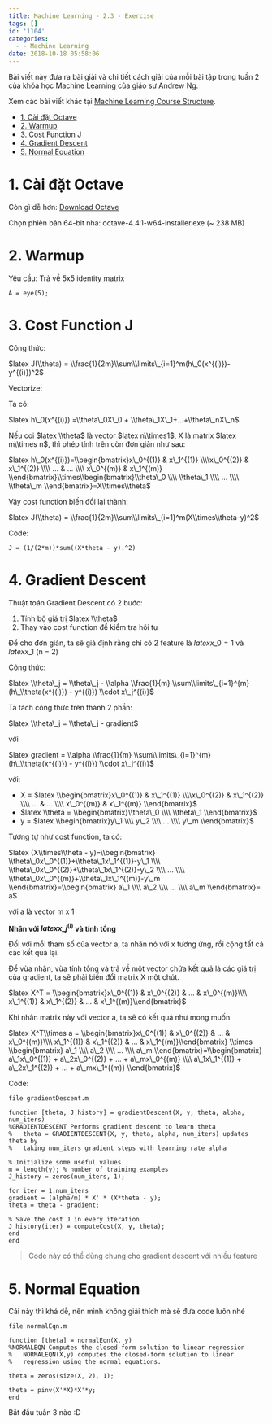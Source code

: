 ```yaml
---
title: Machine Learning - 2.3 - Exercise
tags: []
id: '1104'
categories:
  - - Machine Learning
date: 2018-10-18 05:58:06
---
```


Bài viết này đưa ra bài giải và chi tiết cách giải của mỗi bài tập trong tuần 2 của khóa học Machine Learning của giáo sư Andrew Ng.

Xem các bài viết khác tại [Machine Learning Course Structure](https://huntertran.com/machine-learning-course/).
<!-- more -->
*   [1. Cài đặt Octave](#1-cài-đặt-octave)
*   [2. Warmup](#2-warmup)
*   [3. Cost Function J](#3-cost-function-j)
*   [4. Gradient Descent](#4-gradient-descent)
*   [5. Normal Equation](#5-normal-equation)

# 1. Cài đặt Octave

Còn gì dễ hơn: [Download Octave](https://www.gnu.org/software/octave/download.html)

Chọn phiên bản 64-bit nha: octave-4.4.1-w64-installer.exe (~ 238 MB)

# 2. Warmup

Yêu cầu: Trả về 5x5 identity matrix

```
A = eye(5);
```

# 3. Cost Function J

Công thức:

$latex J(\\theta) = \\frac{1}{2m}\\sum\\limits\_{i=1}^m(h\_0(x^{(i)})-y^{(i)})^2$

Vectorize:

Ta có:

$latex h\_0(x^{(i)}) =\\theta\_0X\_0 + \\theta\_1X\_1+...+\\theta\_nX\_n$

Nếu coi $latex \\theta$ là vector $latex n\\times1$, X là matrix $latex m\\times n$, thì phép tính trên còn đơn giản như sau:

$latex h\_0(x^{(i)})=\\begin{bmatrix}x\_0^{(1)} & x\_1^{(1)} \\\\x\_0^{(2)} & x\_1^{(2)} \\\\ ... & ... \\\\ x\_0^{(m)} & x\_1^{(m)} \\end{bmatrix}\\times\\begin{bmatrix}\\theta\_0 \\\\ \\theta\_1 \\\\ ... \\\\ \\theta\_m \\end{bmatrix}=X\\times\\theta$

Vậy cost function biến đổi lại thành:

$latex J(\\theta) = \\frac{1}{2m}\\sum\\limits\_{i=1}^m(X\\times\\theta-y)^2$

Code:

```
J = (1/(2*m))*sum((X*theta - y).^2)
```

# 4. Gradient Descent

Thuật toán Gradient Descent có 2 bước:

1.  Tính bộ giá trị $latex \\theta$
2.  Thay vào cost function để kiểm tra hội tụ

Để cho đơn giản, ta sẽ giả định rằng chỉ có 2 feature là $latex x\_0 = 1$ và $latex x\_1$ (n = 2)

Công thức:

$latex \\theta\_j = \\theta\_j - \\alpha \\frac{1}{m} \\sum\\limits\_{i=1}^{m} (h\_\\theta(x^{(i)}) - y^{(i)}) \\cdot x\_j^{(i)}$

Ta tách công thức trên thành 2 phần:

$latex \\theta\_j = \\theta\_j - gradient$

với

$latex gradient = \\alpha \\frac{1}{m} \\sum\\limits\_{i=1}^{m} (h\_\\theta(x^{(i)}) - y^{(i)}) \\cdot x\_j^{(i)}$

với:

*   X = $latex \\begin{bmatrix}x\_0^{(1)} & x\_1^{(1)} \\\\x\_0^{(2)} & x\_1^{(2)} \\\\ ... & ... \\\\ x\_0^{(m)} & x\_1^{(m)} \\end{bmatrix}$
*   $latex \\theta = \\begin{bmatrix}\\theta\_0 \\\\ \\theta\_1 \\end{bmatrix}$
*   y = $latex \\begin{bmatrix}y\_1 \\\\ y\_2 \\\\ ... \\\\ y\_m \\end{bmatrix}$

Tương tự như cost function, ta có:

$latex (X\\times\\theta - y)=\\begin{bmatrix} \\theta\_0x\_0^{(1)}+\\theta\_1x\_1^{(1)}-y\_1 \\\\ \\theta\_0x\_0^{(2)}+\\theta\_1x\_1^{(2)}-y\_2 \\\\ ... \\\\ \\theta\_0x\_0^{(m)}+\\theta\_1x\_1^{(m)}-y\_m \\end{bmatrix}=\\begin{bmatrix} a\_1 \\\\ a\_2 \\\\ ... \\\\ a\_m \\end{bmatrix}= a$

với a là vector m x 1

**Nhân với $latex x\_j^{(i)}$ và tính tổng**

Đối với mỗi tham số của vector a, ta nhân nó với x tương ứng, rồi cộng tất cả các kết quả lại.

Để vừa nhân, vừa tính tổng và trả về một vector chứa kết quả là các giá trị của gradient, ta sẽ phải biến đổi matrix X một chút.

$latex X^T = \\begin{bmatrix}x\_0^{(1)} & x\_0^{(2)} & ... & x\_0^{(m)}\\\\ x\_1^{(1)} & x\_1^{(2)} & ... & x\_1^{(m)}\\end{bmatrix}$

Khi nhân matrix này với vector a, ta sẽ có kết quả như mong muốn.

$latex X^T\\times a = \\begin{bmatrix}x\_0^{(1)} & x\_0^{(2)} & ... & x\_0^{(m)}\\\\ x\_1^{(1)} & x\_1^{(2)} & ... & x\_1^{(m)}\\end{bmatrix} \\times \\begin{bmatrix} a\_1 \\\\ a\_2 \\\\ ... \\\\ a\_m \\end{bmatrix}=\\begin{bmatrix} a\_1x\_0^{(1)} + a\_2x\_0^{(2)} + ... + a\_mx\_0^{(m)} \\\\ a\_1x\_1^{(1)} + a\_2x\_1^{(2)} + ... + a\_mx\_1^{(m)} \\end{bmatrix}$

Code:

```
file gradientDescent.m

function [theta, J_history] = gradientDescent(X, y, theta, alpha, num_iters)
%GRADIENTDESCENT Performs gradient descent to learn theta
%   theta = GRADIENTDESCENT(X, y, theta, alpha, num_iters) updates theta by
%   taking num_iters gradient steps with learning rate alpha

% Initialize some useful values
m = length(y); % number of training examples
J_history = zeros(num_iters, 1);

for iter = 1:num_iters
gradient = (alpha/m) * X' * (X*theta - y);
theta = theta - gradient;

% Save the cost J in every iteration
J_history(iter) = computeCost(X, y, theta);
end
end
```

> Code này có thể dùng chung cho gradient descent với nhiều feature

# 5. Normal Equation

Cái này thì khá dễ, nên mình không giải thích mà sẽ đưa code luôn nhé

```
file normalEqn.m

function [theta] = normalEqn(X, y)
%NORMALEQN Computes the closed-form solution to linear regression
%   NORMALEQN(X,y) computes the closed-form solution to linear
%   regression using the normal equations.

theta = zeros(size(X, 2), 1);

theta = pinv(X'*X)*X'*y;
end
```

Bắt đầu tuần 3 nào :D